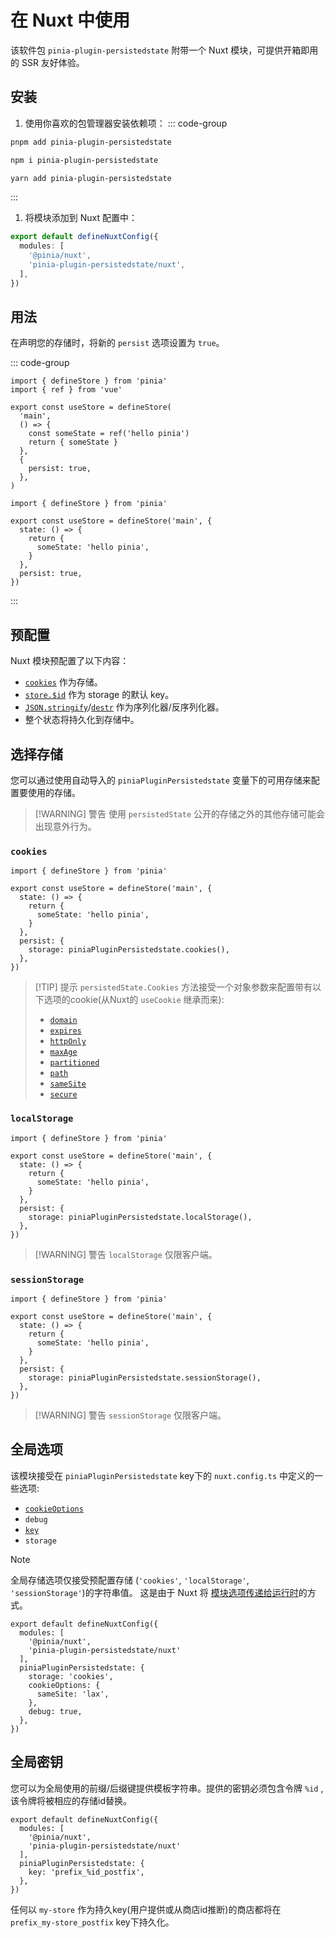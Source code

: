 # 在 Nuxt 中使用

该软件包 `pinia-plugin-persistedstate` 附带一个 Nuxt 模块，可提供开箱即用的 SSR 友好体验。

## 安装

1. 使用你喜欢的包管理器安装依赖项：
   ::: code-group

```sh [pnpm]
pnpm add pinia-plugin-persistedstate
```

```sh [npm]
npm i pinia-plugin-persistedstate
```

```sh [yarn]
yarn add pinia-plugin-persistedstate
```

:::

1. 将模块添加到 Nuxt 配置中：

```ts [nuxt.config.ts]
export default defineNuxtConfig({
  modules: [
    '@pinia/nuxt',
    'pinia-plugin-persistedstate/nuxt',
  ],
})
```

## 用法

在声明您的存储时，将新的 `persist` 选项设置为 `true`。

::: code-group

```ts{11} [setup syntax]
import { defineStore } from 'pinia'
import { ref } from 'vue'

export const useStore = defineStore(
  'main',
  () => {
    const someState = ref('hello pinia')
    return { someState }
  },
  {
    persist: true,
  },
)
```

```ts{9} [option syntax]
import { defineStore } from 'pinia'

export const useStore = defineStore('main', {
  state: () => {
    return {
      someState: 'hello pinia',
    }
  },
  persist: true,
})
```

:::

## 预配置

Nuxt 模块预配置了以下内容：

- [`cookies`](https://developer.mozilla.org/en-US/docs/Web/HTTP/Cookies) 作为存储。
- [`store.$id`](https://pinia.vuejs.org/api/interfaces/pinia.StoreProperties.html) 作为 storage 的默认 key。
- [`JSON.stringify`](https://developer.mozilla.org/en-US/docs/Web/JavaScript/Reference/Global_Objects/JSON/stringify)/[`destr`](https://github.com/unjs/destr) 作为序列化器/反序列化器。
- 整个状态将持久化到存储中。

## 选择存储

您可以通过使用自动导入的 `piniaPluginPersistedstate` 变量下的可用存储来配置要使用的存储。

> [!WARNING] 警告
> 使用 `persistedState` 公开的存储之外的其他存储可能会出现意外行为。

### `cookies`

```ts{10}
import { defineStore } from 'pinia'

export const useStore = defineStore('main', {
  state: () => {
    return {
      someState: 'hello pinia',
    }
  },
  persist: {
    storage: piniaPluginPersistedstate.cookies(),
  },
})
```

> [!TIP] 提示
> `persistedState.Cookies` 方法接受一个对象参数来配置带有以下选项的cookie(从Nuxt的 `useCookie` 继承而来):
>
> - [`domain`](https://nuxt.com/docs/api/composables/use-cookie#domain)
> - [`expires`](https://nuxt.com/docs/api/composables/use-cookie#maxage-expires)
> - [`httpOnly`](https://nuxt.com/docs/api/composables/use-cookie#httponly)
> - [`maxAge`](https://nuxt.com/docs/api/composables/use-cookie#maxage-expires)
> - [`partitioned`](https://nuxt.com/docs/api/composables/use-cookie#partitioned)
> - [`path`](https://nuxt.com/docs/api/composables/use-cookie#path)
> - [`sameSite`](https://nuxt.com/docs/api/composables/use-cookie#samesite)
> - [`secure`](https://nuxt.com/docs/api/composables/use-cookie#secure)

### `localStorage`

```ts{10}
import { defineStore } from 'pinia'

export const useStore = defineStore('main', {
  state: () => {
    return {
      someState: 'hello pinia',
    }
  },
  persist: {
    storage: piniaPluginPersistedstate.localStorage(),
  },
})
```

> [!WARNING] 警告
> `localStorage` 仅限客户端。

### `sessionStorage`

```ts{10}
import { defineStore } from 'pinia'

export const useStore = defineStore('main', {
  state: () => {
    return {
      someState: 'hello pinia',
    }
  },
  persist: {
    storage: piniaPluginPersistedstate.sessionStorage(),
  },
})
```

> [!WARNING] 警告
> `sessionStorage` 仅限客户端。

## 全局选项

该模块接受在 `piniaPluginPersistedstate` key下的 `nuxt.config.ts` 中定义的一些选项:

- [`cookieOptions`](#cookies)
- `debug`
- [`key`](#global-key)
- `storage`

> [!NOTE]
> 全局存储选项仅接受预配置存储 (`'cookies'`, `'localStorage'`, `'sessionStorage'`)的字符串值。 这是由于 Nuxt 将 [模块选项传递给运行时](https://nuxt.com/docs/guide/going-further/modules#exposing-options-to-runtime)的方式。

```ts{6-12} [nuxt.config.ts]
export default defineNuxtConfig({
  modules: [
    '@pinia/nuxt',
    'pinia-plugin-persistedstate/nuxt'
  ],
  piniaPluginPersistedstate: {
    storage: 'cookies',
    cookieOptions: {
      sameSite: 'lax',
    },
    debug: true,
  },
})
```

## 全局密钥

您可以为全局使用的前缀/后缀键提供模板字符串。提供的密钥必须包含令牌 `%id` ,该令牌将被相应的存储id替换。

```ts{6} [nuxt.config.ts]
export default defineNuxtConfig({
  modules: [
    '@pinia/nuxt',
    'pinia-plugin-persistedstate/nuxt'
  ],
  piniaPluginPersistedstate: {
    key: 'prefix_%id_postfix',
  },
})
```

任何以 `my-store` 作为持久key(用户提供或从商店id推断)的商店都将在 `prefix_my-store_postfix` key下持久化。
